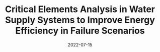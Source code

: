 ---
title: "Critical Elements Analysis in Water Supply Systems to Improve Energy Efficiency in Failure Scenarios"
collection: publications
permalink: /publication/Critical Elements Analysis in Water Supply Systems to Improve Energy Efficiency in Failure Scenarios
date: 2022-07-15
venue: 'Water Resources Management'
paperurl: ''
link: 'https://doi.org/10.1007/s11269-022-03232-y'
citation: 'Perelman, G., Fishbain, B. Critical Elements Analysis of Water Supply Systems to Improve Energy Efficiency in Failure Scenarios. Water Resour Manage (2022).'
---